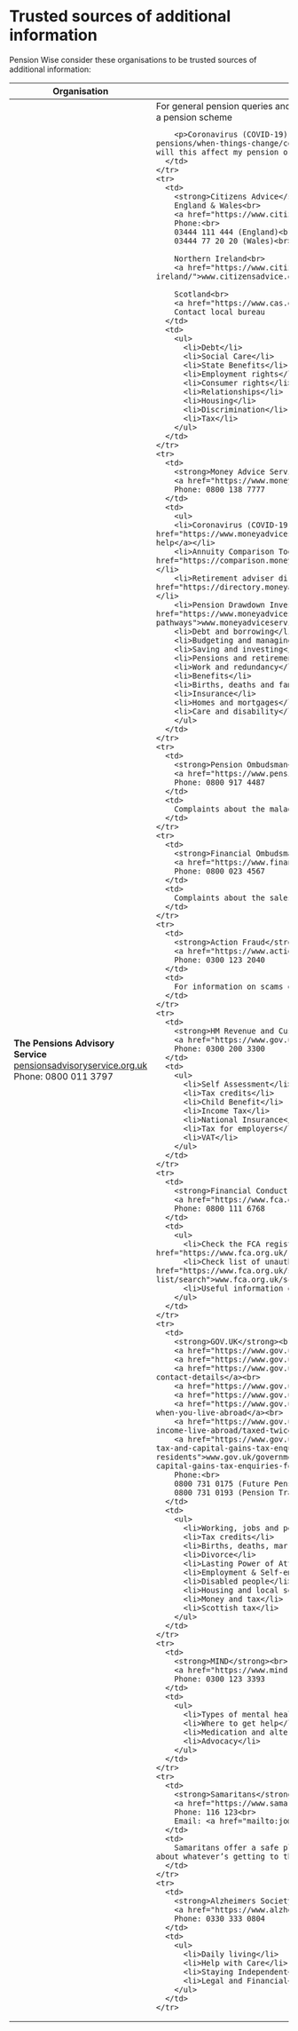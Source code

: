 # Trusted sources of additional information

Pension Wise consider these organisations to be trusted sources of additional information:

<table class="options-table">
  <thead>
    <tr>
      <th scope="col">Organisation</th>
      <th scope="col">Query</th>
    </tr>
  </thead>
  <tbody>
    <tr>
      <td>
        <strong>The Pensions Advisory Service</strong><br>
        <a href="https://pensionsadvisoryservice.org.uk">pensionsadvisoryservice.org.uk</a><br>
        Phone: 0800 011 3797
      </td>
      <td>
        For general pension queries and complaints, including help avoiding pension scams and saving into a pension scheme

        <p>Coronavirus (COVID-19) – <a href="https://www.pensionsadvisoryservice.org.uk/about-pensions/when-things-change/coronavirus-how-will-this-affect-my-pension-or-investments">how will this affect my pension or investments</a></p>
      </td>
    </tr>
    <tr>
      <td>
        <strong>Citizens Advice</strong><br>
        England & Wales<br>
        <a href="https://www.citizensadvice.org.uk">www.citizensadvice.org.uk</a><br>
        Phone:<br>
        03444 111 444 (England)<br>
        03444 77 20 20 (Wales)<br><br>

        Northern Ireland<br>
        <a href="https://www.citizensadvice.org.uk/about-us/northern-ireland/">www.citizensadvice.org.uk/about-us/northern-ireland/</a><br><br>

        Scotland<br>
        <a href="https://www.cas.org.uk">www.cas.org.uk</a><br>
        Contact local bureau
      </td>
      <td>
        <ul>
          <li>Debt</li>
          <li>Social Care</li>
          <li>State Benefits</li>
          <li>Employment rights</li>
          <li>Consumer rights</li>
          <li>Relationships</li>
          <li>Housing</li>
          <li>Discrimination</li>
          <li>Tax</li>
        </ul>
      </td>
    </tr>
    <tr>
      <td>
        <strong>Money Advice Service</strong><br>
        <a href="https://www.moneyadviceservice.org.uk">www.moneyadviceservice.org.uk</a><br>
        Phone: 0800 138 7777
      </td>
      <td>
        <ul>
        <li>Coronavirus (COVID-19) <a href="https://www.moneyadviceservice.org.uk/en/tools/money-navigator-tool">financial help</a></li>
        <li>Annuity Comparison Tool <a href="https://comparison.moneyadviceservice.org.uk">comparison.moneyadviceservice.org.uk</a></li>
        <li>Retirement adviser directory <a href="https://directory.moneyadviceservice.org.uk">directory.moneyadviceservice.org.uk</a></li>
        <li>Pension Drawdown Investment Pathways Tool <a href="https://www.moneyadviceservice.org.uk/en/tools/drawdown-investment-pathways">www.moneyadviceservice.org.uk/en/tools/drawdown-investment-pathways</a></li>
        <li>Debt and borrowing</li>
        <li>Budgeting and managing money</li>
        <li>Saving and investing</li>
        <li>Pensions and retirement</li>
        <li>Work and redundancy</li>
        <li>Benefits</li>
        <li>Births, deaths and family</li>
        <li>Insurance</li>
        <li>Homes and mortgages</li>
        <li>Care and disability</li>
        </ul>
      </td>
    </tr>
    <tr>
      <td>
        <strong>Pension Ombudsman</strong><br>
        <a href="https://www.pensions-ombudsman.org.uk">www.pensions-ombudsman.org.uk</a><br>
        Phone: 0800 917 4487
      </td>
      <td>
        Complaints about the maladministration of pensions
      </td>
    </tr>
    <tr>
      <td>
        <strong>Financial Ombudsman</strong><br>
        <a href="https://www.financial-ombudsman.org.uk">www.financial-ombudsman.org.uk</a><br>
        Phone: 0800 023 4567
      </td>
      <td>
        Complaints about the sales and marketing of pensions
      </td>
    </tr>
    <tr>
      <td>
        <strong>Action Fraud</strong><br>
        <a href="https://www.actionfraud.police.uk">www.actionfraud.police.uk</a><br>
        Phone: 0300 123 2040
      </td>
      <td>
        For information on scams or to report a scam
      </td>
    </tr>
    <tr>
      <td>
        <strong>HM Revenue and Customs</strong><br>
        <a href="https://www.gov.uk/contact-hmrc">www.gov.uk/contact-hmrc</a><br>
        Phone: 0300 200 3300
      </td>
      <td>
        <ul>
          <li>Self Assessment</li>
          <li>Tax credits</li>
          <li>Child Benefit</li>
          <li>Income Tax</li>
          <li>National Insurance</li>
          <li>Tax for employers</li>
          <li>VAT</li>
        </ul>
      </td>
    </tr>
    <tr>
      <td>
        <strong>Financial Conduct Authority (FCA)</strong><br>
        <a href="https://www.fca.org.uk">www.fca.org.uk</a><br>
        Phone: 0800 111 6768
      </td>
      <td>
        <ul>
          <li>Check the FCA register to see if a firm or adviser is regulated <a href="https://www.fca.org.uk/register">www.fca.org.uk/register</a></li>
          <li>Check list of unauthorised schemes and individuals to avoid <a href="https://www.fca.org.uk/scamsmart/warning-list/search">www.fca.org.uk/scamsmart/warning-list/search</a></li>
          <li>Useful information on scams</li>
        </ul>
      </td>
    </tr>
    <tr>
      <td>
        <strong>GOV.UK</strong><br>
        <a href="https://www.gov.uk">www.gov.uk</a><br>
        <a href="https://www.gov.uk/check-state-pension">www.gov.uk/check-state-pension</a><br>
        <a href="https://www.gov.uk/find-pension-contact-details">www.gov.uk/find-pension-contact-details</a><br>
        <a href="https://www.gov.uk/state-pension-age">www.gov.uk/state-pension-age</a><br>
        <a href="https://www.gov.uk/estimate-income-tax">www.gov.uk/estimate-income-tax</a><br>
        <a href="https://www.gov.uk/tax-on-pension/tax-when-you-live-abroad">www.gov.uk/tax-when-you-live-abroad</a><br>
        <a href="https://www.gov.uk/tax-uk-income-live-abroad/taxed-twice">www.gov.uk/tax-uk-income-live-abroad/taxed-twice</a><br>
        <a href="https://www.gov.uk/government/organisations/hm-revenue-customs/contact/income-tax-and-capital-gains-tax-enquiries-for-non-uk-residents">www.gov.uk/government/organisations/hm-revenue-customs/contact/income-tax-and-capital-gains-tax-enquiries-for-non-uk-residents</a><br>
        Phone:<br>
        0800 731 0175 (Future Pension Centre)<br>
        0800 731 0193 (Pension Tracing Service)
      </td>
      <td>
        <ul>
          <li>Working, jobs and pensions e.g. State Pension, Tracing a pension</li>
          <li>Tax credits</li>
          <li>Births, deaths, marriages</li>
          <li>Divorce</li>
          <li>Lasting Power of Attorney</li>
          <li>Employment & Self-employment</li>
          <li>Disabled people</li>
          <li>Housing and local services</li>
          <li>Money and tax</li>
          <li>Scottish tax</li>
        </ul>
      </td>
    </tr>
    <tr>
      <td>
        <strong>MIND</strong><br>
        <a href="https://www.mind.org.uk">www.mind.org.uk</a><br>
        Phone: 0300 123 3393
      </td>
      <td>
        <ul>
          <li>Types of mental health problems</li>
          <li>Where to get help</li>
          <li>Medication and alternative treatments</li>
          <li>Advocacy</li>
        </ul>
      </td>
    </tr>
    <tr>
      <td>
        <strong>Samaritans</strong><br>
        <a href="https://www.samaritans.org">www.samaritans.org</a><br>
        Phone: 116 123<br>
        Email: <a href="mailto:jo@samaritans.org">jo@samaritans.org</a>
      </td>
      <td>
        Samaritans offer a safe place for people to talk any time they like, in their own way – about whatever’s getting to them. They don’t have to be suicidal
      </td>
    </tr>
    <tr>
      <td>
        <strong>Alzheimers Society</strong><br>
        <a href="https://www.alzheimers.org.uk">www.alzheimers.org.uk</a><br>
        Phone: 0330 333 0804
      </td>
      <td>
        <ul>
          <li>Daily living</li>
          <li>Help with Care</li>
          <li>Staying Independent</li>
          <li>Legal and Financial</li>
        </ul>
      </td>
    </tr>
  </tbody>
</table>
